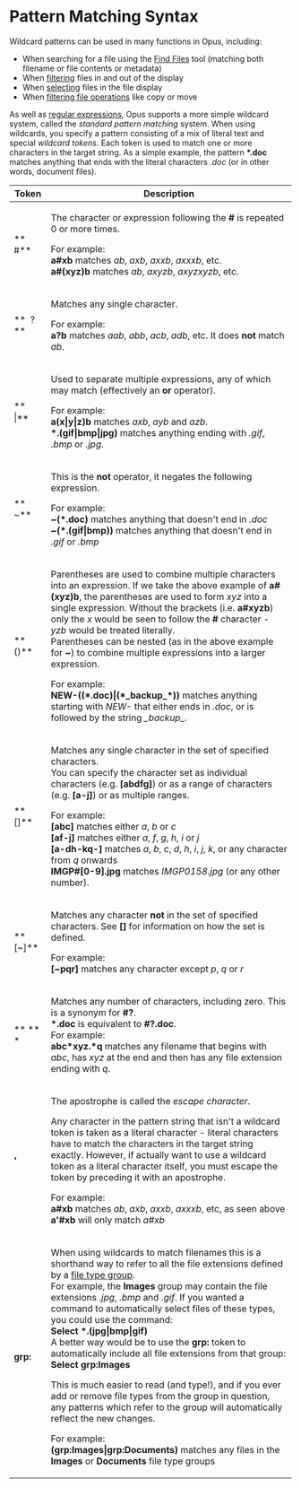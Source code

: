 # Pattern Matching Syntax

Wildcard patterns can be used in many functions in Opus, including:

- When searching for a file using the [Find Files](/Manual/basic_concepts/searching_and_filtering/find_files/README.md) tool (matching both filename or file contents or metadata)
- When [filtering](/Manual/basic_concepts/searching_and_filtering/README.md) files in and out of the display
- When [selecting](/Manual/basic_concepts/selecting_files/simple_wildcard_selection.md) files in the file display
- When [filtering file operations](/Manual/file_operations/filtered_operations/README.md) like copy or move

As well as [regular expressions](regular_expression_syntax.md), Opus supports a more simple wildcard system, called the *standard pattern matching* system. When using wildcards, you specify a pattern consisting of a mix of literal text and special *wildcard tokens*. Each token is used to match one or more characters in the target string. As a simple example, the pattern **\*.doc** matches anything that ends with the literal characters *.doc* (or in other words, document files).

<table>
<thead><tr><th>
Token</th><th>
Description
</th></tr></thead><tbody><tr><td>

**  \#**</td><td>

The character or expression following the **\#** is repeated 0 or more times.

For example:  
**a#xb** matches *ab*, *axb*, *axxb*, *axxxb*, etc.  
**a#(xyz)b** matches *ab*, *axyzb*, *axyzxyzb*, etc.
</td></tr><tr><td>

**  ?**</td><td>

Matches any single character.

For example:  
**a?b** matches *aab*, *abb*, *acb*, *adb*, etc. It does **not** match *ab*.
</td></tr><tr><td>

**  \|**</td><td>

Used to separate multiple expressions, any of which may match (effectively an **or** operator).

For example:  
**a(x\|y\|z)b** matches *axb*, *ayb* and *azb*.  
**\*.(gif\|bmp\|jpg)** matches anything ending with *.gif*, *.bmp* or *.jpg*.
</td></tr><tr><td>

**  ~**</td><td>

This is the **not** operator, it negates the following expression.

For example:  
**~(\*.doc)** matches anything that doesn't end in *.doc*  
**~(\*.(gif\|bmp))** matches anything that doesn't end in *.gif* or *.bmp*
</td></tr><tr><td>

**  ()**</td><td>

Parentheses are used to combine multiple characters into an expression. If we take the above example of **a#(xyz)b**, the parentheses are used to form *xyz* into a single expression. Without the brackets (i.e. **a#xyzb**) only the *x* would be seen to follow the **\#** character - *yzb* would be treated literally.  
Parentheses can be nested (as in the above example for **~**) to combine multiple expressions into a larger expression.

For example:  
**NEW-((\*.doc)\|(\*\_backup\_\*))** matches anything starting with *NEW-* that either ends in *.doc*, or is followed by the string *\_backup\_*.
</td></tr><tr><td>

**  \[\]**</td><td>

Matches any single character in the set of specified characters.  
You can specify the character set as individual characters (e.g. **\[abdfg\]**) or as a range of characters (e.g. **\[a-j\]**) or as multiple ranges.

For example:  
**\[abc\]** matches either *a*, *b* or *c*  
**\[af-j\]** matches either *a*, *f*, *g*, *h*, *i* or *j*  
**\[a-dh-kq-\]** matches *a*, *b*, *c*, *d*, *h*, *i*, *j*, *k*, or any character from *q* onwards  
**IMGP#\[0-9\].jpg** matches *IMGP0158.jpg* (or any other number).
</td></tr><tr><td>

**  \[~\]**</td><td>

Matches any character **not** in the set of specified characters. See **\[\]** for information on how the set is defined.

For example:  
**\[~pqr\]** matches any character except *p*, *q* or *r*
</td></tr><tr><td>

** ** \*</td><td>

Matches any number of characters, including zero. This is a synonym for **\#?**.  
**\*.doc** is equivalent to **\#?.doc**.  
For example:  
**abc\*xyz.\*q** matches any filename that begins with *abc*, has *xyz* at the end and then has any file extension ending with *q*.
</td></tr><tr><td>

**'**</td><td>

The apostrophe is called the *escape character*.

Any character in the pattern string that isn't a wildcard token is taken as a literal character - literal characters have to match the characters in the target string exactly. However, if actually want to use a wildcard token as a literal character itself, you must escape the token by preceding it with an apostrophe.

For example:  
**a#xb** matches *ab*, *axb*, *axxb*, *axxxb*, etc, as seen above  
**a'#xb** will only match *a#xb*
</td></tr><tr><td>

**grp:**</td><td>

When using wildcards to match filenames this is a shorthand way to refer to all the file extensions defined by a [file type group](/Manual/file_types/file_type_groups.md).  
For example, the **Images** group may contain the file extensions *.jpg*, *.bmp* and *.gif*. If you wanted a command to automatically select files of these types, you could use the command:  
**Select \*.(jpg\|bmp\|gif)**  
A better way would be to use the **grp:** token to automatically include all file extensions from that group:  
**Select grp:Images**

This is much easier to read (and type!), and if you ever add or remove file types from the group in question, any patterns which refer to the group will automatically reflect the new changes.

For example:  
**(grp:Images\|grp:Documents)** matches any files in the **Images** or **Documents** file type groups
</td></tr></tbody>
</table>

